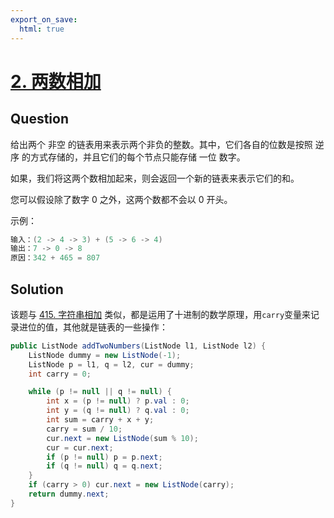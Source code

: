 ```yaml
---
export_on_save:
  html: true
---
```


# [2. 两数相加](https://leetcode-cn.com/problems/add-two-numbers/)

## Question

给出两个 非空 的链表用来表示两个非负的整数。其中，它们各自的位数是按照 逆序 的方式存储的，并且它们的每个节点只能存储 一位 数字。

如果，我们将这两个数相加起来，则会返回一个新的链表来表示它们的和。

您可以假设除了数字 0 之外，这两个数都不会以 0 开头。

示例：

```java
输入：(2 -> 4 -> 3) + (5 -> 6 -> 4)
输出：7 -> 0 -> 8
原因：342 + 465 = 807
```

## Solution

该题与 [415. 字符串相加](https://github.com/pushyzheng/Algorithms/tree/master/src/leetcode/problemset/_415_Add_Strings) 类似，都是运用了十进制的数学原理，用`carry`变量来记录进位的值，其他就是链表的一些操作：

```java
public ListNode addTwoNumbers(ListNode l1, ListNode l2) {
    ListNode dummy = new ListNode(-1);
    ListNode p = l1, q = l2, cur = dummy;
    int carry = 0;

    while (p != null || q != null) {
        int x = (p != null) ? p.val : 0;
        int y = (q != null) ? q.val : 0;
        int sum = carry + x + y;
        carry = sum / 10;
        cur.next = new ListNode(sum % 10);
        cur = cur.next;
        if (p != null) p = p.next;
        if (q != null) q = q.next;
    }
    if (carry > 0) cur.next = new ListNode(carry);
    return dummy.next;
}
```